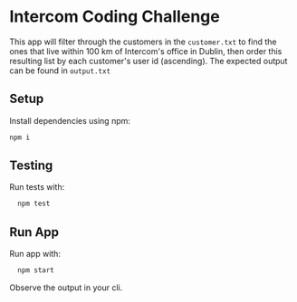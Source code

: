 # Intercom Coding Challenge

This app will filter through the customers in the `customer.txt` to find the ones that live within 100 km of Intercom's office in Dublin, then order this resulting list by each customer's user id (ascending). The expected output can be found in `output.txt`


## Setup

Install dependencies using npm:

```bash
npm i
```


## Testing

Run tests with:

```bash
  npm test
```


## Run App

Run app with:

```bash
  npm start
```

Observe the output in your cli.


